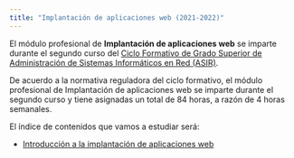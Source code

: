 ```yaml
---
title: "Implantación de aplicaciones web (2021-2022)"
---
```


El módulo profesional de **Implantación de aplicaciones web** se imparte durante el segundo curso del [Ciclo Formativo de Grado Superior de Administración de Sistemas Informáticos en Red (ASIR)](http://www.aapri.es/curriculo/fp/asir).

De acuerdo a la normativa reguladora del ciclo formativo, el módulo profesional de Implantación de aplicaciones web se imparte durante el segundo curso y tiene asignadas un total de 84 horas, a razón de 4 horas semanales.

El índice de contenidos que vamos a estudiar será:

* [Introducción a la implantación de aplicaciones web](u01)

<!--
* [Implantación de aplicaciones web PHP](u02)
* [Implantación de aplicaciones web Python](u03)
* [Despliegue de aplicaciones web Java](u04)
* [Introducción a la integración continúa y despliegue continuo](u05)
* [Despliegue de aplicaciones web con contenedores. Docker](u06)

-->
